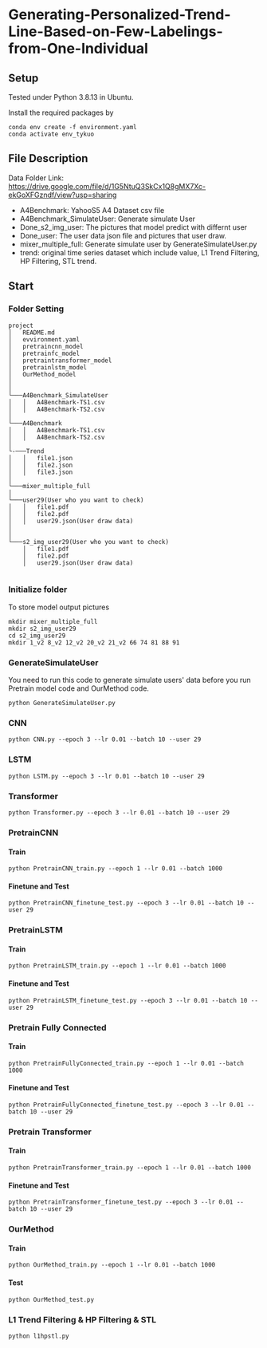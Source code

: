 # Generating-Personalized-Trend-Line-Based-on-Few-Labelings-from-One-Individual

## Setup
Tested under Python 3.8.13 in Ubuntu.

Install the required packages by
```
conda env create -f environment.yaml
conda activate env_tykuo
```


## File Description
Data Folder Link: https://drive.google.com/file/d/1G5NtuQ3SkCx1Q8gMX7Xc-ekGoXFGzndf/view?usp=sharing
* A4Benchmark: YahooS5 A4 Dataset csv file
* A4Benchmark_SimulateUser: Generate simulate User
* Done_s2_img_user: The pictures that model predict with differnt user
* Done_user: The user data  json file and pictures that user draw.
* mixer_multiple_full: Generate simulate user by GenerateSimulateUser.py
* trend: original time series dataset which include value, L1 Trend Filtering, HP Filtering, STL trend.


## Start

### Folder Setting
```
project
│   README.md
│   evvironment.yaml    
│   pretraincnn_model
│   pretrainfc_model
│   pretraintransformer_model
│   pretrainlstm_model
│   OurMethod_model
│
│
└───A4Benchmark_SimulateUser
│   │   A4Benchmark-TS1.csv
│   │   A4Benchmark-TS2.csv
│
└───A4Benchmark
│   │   A4Benchmark-TS1.csv
│   │   A4Benchmark-TS2.csv
│   
└-───Trend
│   │   file1.json
│   │   file2.json
│   │   file3.json 
│
└───mixer_multiple_full     
│   
└───user29(User who you want to check)
│   │   file1.pdf
│   │   file2.pdf
│   │   user29.json(User draw data) 
│
│
└───s2_img_user29(User who you want to check)
    │   file1.pdf
    │   file2.pdf
    │   user29.json(User draw data) 


```

### Initialize folder
To store model output pictures
```
mkdir mixer_multiple_full
mkdir s2_img_user29
cd s2_img_user29
mkdir 1_v2 8_v2 12_v2 20_v2 21_v2 66 74 81 88 91
```
### GenerateSimulateUser
You need to run this code to generate simulate users' data before you run Pretrain model code and OurMethod code.
```
python GenerateSimulateUser.py
```

### CNN
```
python CNN.py --epoch 3 --lr 0.01 --batch 10 --user 29
```

### LSTM
```
python LSTM.py --epoch 3 --lr 0.01 --batch 10 --user 29
```

### Transformer

```
python Transformer.py --epoch 3 --lr 0.01 --batch 10 --user 29
```

### PretrainCNN
#### Train
```
python PretrainCNN_train.py --epoch 1 --lr 0.01 --batch 1000 
```
#### Finetune and Test
```
python PretrainCNN_finetune_test.py --epoch 3 --lr 0.01 --batch 10 --user 29
```

### PretrainLSTM
#### Train
```
python PretrainLSTM_train.py --epoch 1 --lr 0.01 --batch 1000
```
#### Finetune and Test
```
python PretrainLSTM_finetune_test.py --epoch 3 --lr 0.01 --batch 10 --user 29
```

### Pretrain Fully Connected
#### Train
```
python PretrainFullyConnected_train.py --epoch 1 --lr 0.01 --batch 1000
```
#### Finetune and Test
```
python PretrainFullyConnected_finetune_test.py --epoch 3 --lr 0.01 --batch 10 --user 29
```

### Pretrain Transformer
#### Train
```
python PretrainTransformer_train.py --epoch 1 --lr 0.01 --batch 1000
```
#### Finetune and Test
```
python PretrainTransformer_finetune_test.py --epoch 3 --lr 0.01 --batch 10 --user 29
```

### OurMethod
#### Train
```
python OurMethod_train.py --epoch 1 --lr 0.01 --batch 1000
```
#### Test
```
python OurMethod_test.py
```

### L1 Trend Filtering & HP Filtering & STL
```
python l1hpstl.py
```
